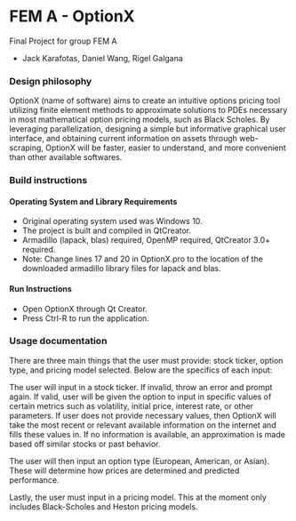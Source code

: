 # FEM A - OptionX
Final Project for group FEM A
- Jack Karafotas, Daniel Wang, Rigel Galgana

### Design philosophy
OptionX (name of software) aims to create an intuitive options pricing tool utilizing finite element methods to approximate solutions to PDEs necessary in most mathematical option pricing models, such as Black Scholes. By leveraging parallelization, designing a simple but informative graphical user interface, and obtaining current information on assets through web-scraping, OptionX will be faster, easier to understand, and more convenient than other available softwares.

### Build instructions
#### Operating System and Library Requirements
- Original operating system used was Windows 10.
- The project is built and compiled in QtCreator.
- Armadillo (lapack, blas) required, OpenMP required, QtCreator 3.0+ required.
- Note: Change lines 17 and 20 in OptionX.pro to the location of the downloaded armadillo library files for lapack and blas.
#### Run Instructions
- Open OptionX through Qt Creator.
- Press Ctrl-R to run the application.

### Usage documentation
There are three main things that the user must provide: stock ticker, option type, and pricing model selected. Below are the specifics of each input:

The user will input in a stock ticker. If invalid, throw an error and prompt again. If valid, user will be given the option to input in specific values of certain metrics such as volatility, initial price, interest rate, or other parameters. If user does not provide necessary values, then OptionX will take the most recent or relevant available information on the internet and fills these values in. If no information is available, an approximation is made based off similar stocks or past behavior.

The user will then input an option type (European, American, or Asian). These will determine how prices are determined and predicted performance.

Lastly, the user must input in a pricing model. This at the moment only includes Black-Scholes and Heston pricing models.



